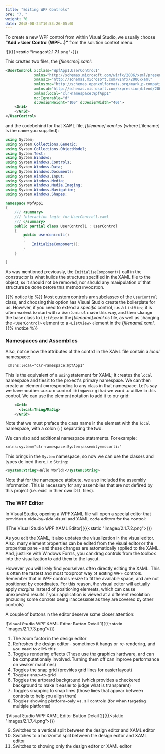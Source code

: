 ```yaml
---
title: "Editing WPF Controls"
pre: "7. "
weight: 70
date: 2018-08-24T10:53:26-05:00
---
```


To create a new WPF control from within Visual Studio, we usually choose **"Add > User Control (WPF...)"** from the solution context menu.  

![]({{<static "images/2.1.7.1.png">}})

This creates two files, the _[filename].xaml_:

```xml
<UserControl x:Class="WpfApp1.UserControl1"
             xmlns="http://schemas.microsoft.com/winfx/2006/xaml/presentation"
             xmlns:x="http://schemas.microsoft.com/winfx/2006/xaml"
             xmlns:mc="http://schemas.openxmlformats.org/markup-compatibility/2006" 
             xmlns:d="http://schemas.microsoft.com/expression/blend/2008" 
             xmlns:local="clr-namespace:WpfApp1"
             mc:Ignorable="d" 
             d:DesignHeight="100" d:DesignWidth="400">
    <Grid>
    </Grid>
</UserControl>
```
and the codebehind for that XAML file, _[filename].xaml.cs_ (where [filename] is the name you supplied):

```csharp
using System;
using System.Collections.Generic;
using System.Collections.ObjectModel;
using System.Text;
using System.Windows;
using System.Windows.Controls;
using System.Windows.Data;
using System.Windows.Documents;
using System.Windows.Input;
using System.Windows.Media;
using System.Windows.Media.Imaging;
using System.Windows.Navigation;
using System.Windows.Shapes;

namespace WpfApp1
{
    /// <summary>
    /// Interaction logic for UserControl1.xaml
    /// </summary>
    public partial class UserControl1 : UserControl
    {
        public UserControl1()
        {
            InitializeComponent();
        }
    }

}
```

As was mentioned previously, the `InitializeComponent()` call in the constructor is what builds the structure specified in the XAML file to the object, so it should not be removed, nor should any manipulation of that structure be done before this method invocation.  


{{% notice tip %}}
Most custom controls are subclasses of the `UserControl` class, and choosing this option has Visual Studio create the boilerplate for us.  However, if you need to extend a _specific_ control, i.e. a `ListView`, it is often easiest to start with a `UserControl` made this way, and then change the base class to `ListView` in the _[filename].xaml.cs_ file, as well as changing the `<UserControl>` element to a `<ListView>` element in the _[filename].xaml_.
{{% /notice %}}

### Namespaces and Assemblies

Also, notice how the attributes of the control in the XAML file contain a _local_ namespace:

```xml
 xmlns:local="clr-namespace:WpfApp1"
```

This is the equivalent of a `using` statement for XAML; it creates the `local` namespace and ties it to the project's primary namespace. We can then create an element corresponding to any class in that namespace.  Let's say we have another custom control, `ThingAMaJig` that we want to utilize in this control.  We can use the element notation to add it to our grid:

```xml
    <Grid>
      <local:ThingAMaJig>
    </Grid>
```

Note that we must preface the class name in the element with the `local` namespace, with a colon (`:`) separating the two.

We can also add additional namespace statements.  For example:

```xml
xmlns:system="clr-namespace:System;assembly=mscorlib"
```

This brings in the `System` namespace, so now we can use the classes and types defined there, i.e `String`:

```xml
<system:String>Hello World!</system:String>
```

Note that for the namespace attribute, we also included the assembly information.  This is necessary for any assemblies that are not defined by this project (i.e. exist in thier own DLL files).

### The WPF Editor

In Visual Studio, opening a WPF XAML file will open a special editor that provides a side-by-side visual and XAML code editors for the control:

![The Visual Studio WPF XAML Editor]({{<static "images/2.1.7.2.png">}})

As you edit the XAML, it also updates the visualization in the visual editor.  Also, many element properties can be edited from the visual editor or the properites pane - and these changes are automatically applied to the XAML. And, just like with Windows Forms, you can drag controls from the toolbox into the visualization to add them to the layout.

However, you will likely find yourselves often directly editing the XAML. This is often the fastest and most foolproof way of editing WPF controls.  Remember that in WPF controls resize to fit the available space, and are not positioned by coordinates.  For this reason, the visual editor will actually apply _margins_ instead of positioning elements, which can cause unexpected results if your application is viewed at a different resolution (including some controls being inaccessible as they are covered by other controls).

A couple of buttons in the editor deserve some closer attention:

![Visual Studio WPF XAML Editor Button Detail 1]({{<static "images/2.1.7.3.png">}})

1. The zoom factor in the design editor
2. Refreshes the design editor - sometimes it hangs on re-rendering, and you need to click this.
3. Toggles rendering effects (These use the graphics hardware, and can be computationally involved. Turning them off can improve performance on weaker machines)
4. Toggles the snap grid (provides grid lines for easier layout)
5. Toggles snap-to-grid
6. Toggles the artboard background (which provides a checkered background to make it easier to judge what is transparent)
7. Toggles snapping to snap lines (those lines that appear between controls to help you align them)
8. Toggles showing platform-only vs. all controls (for when targeting multiple platforms)

![Visual Studio WPF XAML Editor Button Detail 2]({{<static "images/2.1.7.4.png">}})

9. Switches to a vertical split between the design editor and XAML editor 
10. Switches to a horizontal split between the design editor and XAML editor
11. Switches to showing only the design editor or XAML editor 